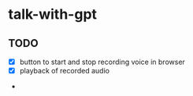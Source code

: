 # talk-with-gpt

## TODO
- [x] button to start and stop recording voice in browser
- [x] playback of recorded audio
- 

